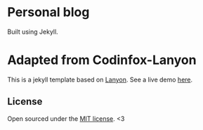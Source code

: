 # Personal blog

Built using Jekyll.

# Adapted from Codinfox-Lanyon

This is a jekyll template based on [Lanyon](https://github.com/poole/lanyon). See a live demo [here](http://codinfox.github.io).

## License

Open sourced under the [MIT license](LICENSE.md).
<3
